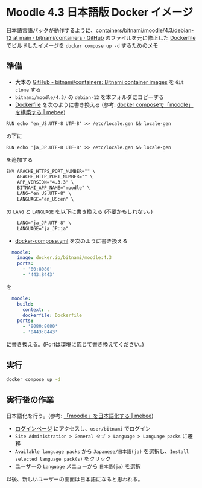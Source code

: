# Moodle 4.3 日本語版 Docker イメージ

日本語言語パックが動作するように、[containers/bitnami/moodle/4\.3/debian\-12 at main · bitnami/containers · GitHub](https://github.com/bitnami/containers/tree/main/bitnami/moodle/4.3/debian-12) のファイルを元に修正した [Dockerfile](./Dockerfile) でビルドしたイメージを `docker compose up -d` するためのメモ

## 準備

- 大本の [GitHub \- bitnami/containers: Bitnami container images](https://github.com/bitnami/containers) を `Git clone` する
- `bitnami/moodle/4.3/` の `debian-12` を本フォルダにコピーする
- [Dockerfile](./Dockerfile) を次のように書き換える (参考: [docker composeで「moodle」を構築する \| mebee](https://mebee.info/2021/05/07/post-33655/))

```txt
RUN echo 'en_US.UTF-8 UTF-8' >> /etc/locale.gen && locale-gen
```

の下に

```txt
RUN echo 'ja_JP.UTF-8 UTF-8' >> /etc/locale.gen && locale-gen
```

を追加する

```txt
ENV APACHE_HTTPS_PORT_NUMBER="" \
    APACHE_HTTP_PORT_NUMBER="" \
    APP_VERSION="4.3.3" \
    BITNAMI_APP_NAME="moodle" \
    LANG="en_US.UTF-8" \
    LANGUAGE="en_US:en" \
```

の `LANG` と `LANGUAGE` を以下に書き換える (不要かもしれない。)

```txt
    LANG="ja_JP.UTF-8" \
    LANGUAGE="ja_JP:ja" 
```


- [docker-compose.yml](./docker-compose.yml) を次のように書き換える

```yml
  moodle:
    image: docker.io/bitnami/moodle:4.3
    ports:
      - '80:8080'
      - '443:8443'
```

を

```yml
  moodle:
    build:
      context: .
      dockerfile: Dockerfile
    ports:
      - '8080:8080'
      - '8443:8443'
```

に書き換える。(Portは環境に応じて書き換えてください。)


## 実行

```sh
docker compose up -d
```

## 実行後の作業

日本語化を行う。(参考: [「moodle」を日本語化する \| mebee](https://mebee.info/2021/05/08/post-33686/))

- [ログインページ](http://192.168.2.31:8080/login/index.php) にアクセスし、`user/bitnami` でログイン
- `Site Administration > General タブ > Language > Language packs` に遷移
- `Available language packs` から `Japanese/日本語(ja)` を選択し、`Install selected language pack(s)` をクリック
- ユーザーの `Language` メニューから `日本語(ja)` を選択

以後、新しいユーザーの画面は日本語になると思われる。

